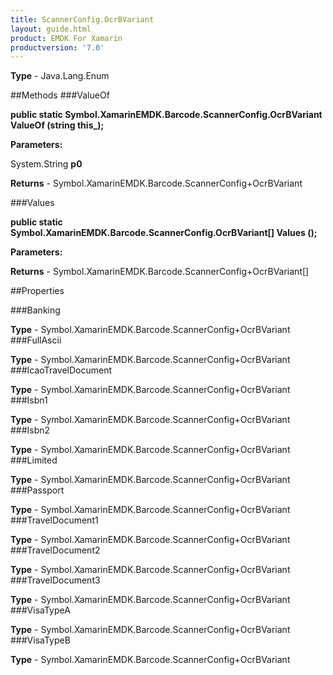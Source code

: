 ```yaml
---
title: ScannerConfig.OcrBVariant
layout: guide.html
product: EMDK For Xamarin 
productversion: '7.0' 
---
```


    

**Type** - Java.Lang.Enum

##Methods
###ValueOf

**public static Symbol.XamarinEMDK.Barcode.ScannerConfig.OcrBVariant ValueOf (string this_);**


        

**Parameters:**

System.String **p0** 

**Returns** - Symbol.XamarinEMDK.Barcode.ScannerConfig+OcrBVariant

###Values

**public static Symbol.XamarinEMDK.Barcode.ScannerConfig.OcrBVariant[] Values ();**


        

**Parameters:**

**Returns** - Symbol.XamarinEMDK.Barcode.ScannerConfig+OcrBVariant[]

##Properties

###Banking

        

**Type** - Symbol.XamarinEMDK.Barcode.ScannerConfig+OcrBVariant
###FullAscii

        

**Type** - Symbol.XamarinEMDK.Barcode.ScannerConfig+OcrBVariant
###IcaoTravelDocument

        

**Type** - Symbol.XamarinEMDK.Barcode.ScannerConfig+OcrBVariant
###Isbn1

        

**Type** - Symbol.XamarinEMDK.Barcode.ScannerConfig+OcrBVariant
###Isbn2

        

**Type** - Symbol.XamarinEMDK.Barcode.ScannerConfig+OcrBVariant
###Limited

        

**Type** - Symbol.XamarinEMDK.Barcode.ScannerConfig+OcrBVariant
###Passport

        

**Type** - Symbol.XamarinEMDK.Barcode.ScannerConfig+OcrBVariant
###TravelDocument1

        

**Type** - Symbol.XamarinEMDK.Barcode.ScannerConfig+OcrBVariant
###TravelDocument2

        

**Type** - Symbol.XamarinEMDK.Barcode.ScannerConfig+OcrBVariant
###TravelDocument3

        

**Type** - Symbol.XamarinEMDK.Barcode.ScannerConfig+OcrBVariant
###VisaTypeA

        

**Type** - Symbol.XamarinEMDK.Barcode.ScannerConfig+OcrBVariant
###VisaTypeB

        

**Type** - Symbol.XamarinEMDK.Barcode.ScannerConfig+OcrBVariant
